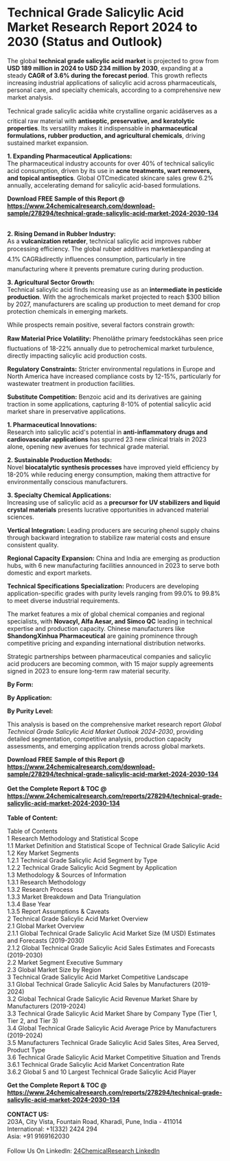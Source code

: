 <h1>Technical Grade Salicylic Acid Market Research Report 2024 to 2030 (Status and Outlook)</h1><p>The global <strong>technical grade salicylic acid market</strong> is projected to grow from <strong>USD 189 million in 2024 to USD 234 million by 2030</strong>, expanding at a steady <strong>CAGR of 3.6% during the forecast period</strong>. This growth reflects increasing industrial applications of salicylic acid across pharmaceuticals, personal care, and specialty chemicals, according to a comprehensive new market analysis.</p><p>Technical grade salicylic acidâa white crystalline organic acidâserves as a critical raw material with <strong>antiseptic, preservative, and keratolytic properties</strong>. Its versatility makes it indispensable in <strong>pharmaceutical formulations, rubber production, and agricultural chemicals</strong>, driving sustained market expansion.</p><p><strong>1. Expanding Pharmaceutical Applications:</strong><br>
The pharmaceutical industry accounts for over 40% of technical salicylic acid consumption, driven by its use in <strong>acne treatments, wart removers, and topical antiseptics</strong>. Global OTCmedicated skincare sales grew 6.2% annually, accelerating demand for salicylic acid-based formulations.</p><div><b>Download FREE Sample of this Report @ 
            <a href="https://www.24chemicalresearch.com/download-sample/278294/technical-grade-salicylic-acid-market-2024-2030-134">
            https://www.24chemicalresearch.com/download-sample/278294/technical-grade-salicylic-acid-market-2024-2030-134</a></b></div><br><p><strong>2. Rising Demand in Rubber Industry:</strong><br>
As a <strong>vulcanization retarder</strong>, technical salicylic acid improves rubber processing efficiency. The global rubber additives marketâexpanding at 4.1% CAGRâdirectly influences consumption, particularly in tire manufacturing where it prevents premature curing during production.</p><p><strong>3. Agricultural Sector Growth:</strong><br>
Technical salicylic acid finds increasing use as an <strong>intermediate in pesticide production</strong>. With the agrochemicals market projected to reach $300 billion by 2027, manufacturers are scaling up production to meet demand for crop protection chemicals in emerging markets.</p><p>While prospects remain positive, several factors constrain growth:</p><p><strong>Raw Material Price Volatility:</strong> Phenolâthe primary feedstockâhas seen price fluctuations of 18-22% annually due to petrochemical market turbulence, directly impacting salicylic acid production costs.</p><p><strong>Regulatory Constraints:</strong> Stricter environmental regulations in Europe and North America have increased compliance costs by 12-15%, particularly for wastewater treatment in production facilities.</p><p><strong>Substitute Competition:</strong> Benzoic acid and its derivatives are gaining traction in some applications, capturing 8-10% of potential salicylic acid market share in preservative applications.</p><p><strong>1. Pharmaceutical Innovations:</strong><br>
Research into salicylic acid's potential in <strong>anti-inflammatory drugs and cardiovascular applications</strong> has spurred 23 new clinical trials in 2023 alone, opening new avenues for technical grade material.</p><p><strong>2. Sustainable Production Methods:</strong><br>
Novel <strong>biocatalytic synthesis processes</strong> have improved yield efficiency by 18-20% while reducing energy consumption, making them attractive for environmentally conscious manufacturers.</p><p><strong>3. Specialty Chemical Applications:</strong><br>
Increasing use of salicylic acid as a <strong>precursor for UV stabilizers and liquid crystal materials</strong> presents lucrative opportunities in advanced material sciences.</p><p><strong>Vertical Integration:</strong> Leading producers are securing phenol supply chains through backward integration to stabilize raw material costs and ensure consistent quality.</p><p><strong>Regional Capacity Expansion:</strong> China and India are emerging as production hubs, with 6 new manufacturing facilities announced in 2023 to serve both domestic and export markets.</p><p><strong>Technical Specifications Specialization:</strong> Producers are developing application-specific grades with purity levels ranging from 99.0% to 99.8% to meet diverse industrial requirements.</p><p>The market features a mix of global chemical companies and regional specialists, with <strong>Novacyl, Alfa Aesar, and Simco QC</strong> leading in technical expertise and production capacity. Chinese manufacturers like <strong>ShandongXinhua Pharmaceutical</strong> are gaining prominence through competitive pricing and expanding international distribution networks.</p><p>Strategic partnerships between pharmaceutical companies and salicylic acid producers are becoming common, with 15 major supply agreements signed in 2023 to ensure long-term raw material security.</p><p><strong>By Form:</strong></p><p><strong>By Application:</strong></p><p><strong>By Purity Level:</strong></p><p>This analysis is based on the comprehensive market research report <em>Global Technical Grade Salicylic Acid Market Outlook 2024-2030</em>, providing detailed segmentation, competitive analysis, production capacity assessments, and emerging application trends across global markets.</p><div><b>Download FREE Sample of this Report @ 
            <a href="https://www.24chemicalresearch.com/download-sample/278294/technical-grade-salicylic-acid-market-2024-2030-134">
            https://www.24chemicalresearch.com/download-sample/278294/technical-grade-salicylic-acid-market-2024-2030-134</a></b></div><br><div><b>Get the Complete Report & TOC @ 
            <a href="https://www.24chemicalresearch.com/reports/278294/technical-grade-salicylic-acid-market-2024-2030-134">
            https://www.24chemicalresearch.com/reports/278294/technical-grade-salicylic-acid-market-2024-2030-134</a></b></div><br>
            <b>Table of Content:</b><p>Table of Contents<br />
1 Research Methodology and Statistical Scope<br />
1.1 Market Definition and Statistical Scope of Technical Grade Salicylic Acid<br />
1.2 Key Market Segments<br />
1.2.1 Technical Grade Salicylic Acid Segment by Type<br />
1.2.2 Technical Grade Salicylic Acid Segment by Application<br />
1.3 Methodology & Sources of Information<br />
1.3.1 Research Methodology<br />
1.3.2 Research Process<br />
1.3.3 Market Breakdown and Data Triangulation<br />
1.3.4 Base Year<br />
1.3.5 Report Assumptions & Caveats<br />
2 Technical Grade Salicylic Acid Market Overview<br />
2.1 Global Market Overview<br />
2.1.1 Global Technical Grade Salicylic Acid Market Size (M USD) Estimates and Forecasts (2019-2030)<br />
2.1.2 Global Technical Grade Salicylic Acid Sales Estimates and Forecasts (2019-2030)<br />
2.2 Market Segment Executive Summary<br />
2.3 Global Market Size by Region<br />
3 Technical Grade Salicylic Acid Market Competitive Landscape<br />
3.1 Global Technical Grade Salicylic Acid Sales by Manufacturers (2019-2024)<br />
3.2 Global Technical Grade Salicylic Acid Revenue Market Share by Manufacturers (2019-2024)<br />
3.3 Technical Grade Salicylic Acid Market Share by Company Type (Tier 1, Tier 2, and Tier 3)<br />
3.4 Global Technical Grade Salicylic Acid Average Price by Manufacturers (2019-2024)<br />
3.5 Manufacturers Technical Grade Salicylic Acid Sales Sites, Area Served, Product Type<br />
3.6 Technical Grade Salicylic Acid Market Competitive Situation and Trends<br />
3.6.1 Technical Grade Salicylic Acid Market Concentration Rate<br />
3.6.2 Global 5 and 10 Largest Technical Grade Salicylic Acid Player</p><div><b>Get the Complete Report & TOC @ 
            <a href="https://www.24chemicalresearch.com/reports/278294/technical-grade-salicylic-acid-market-2024-2030-134">
            https://www.24chemicalresearch.com/reports/278294/technical-grade-salicylic-acid-market-2024-2030-134</a></b></div><br><b>CONTACT US:</b><br>
            203A, City Vista, Fountain Road, Kharadi, Pune, India - 411014<br>
            International: +1(332) 2424 294<br>
            Asia: +91 9169162030 <br><br>
            Follow Us On LinkedIn: <a href="https://www.linkedin.com/company/24chemicalresearch/">24ChemicalResearch LinkedIn</a>